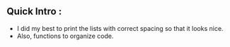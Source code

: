 <h2> Quick Intro : </h2>

- I did my best to print the lists with correct spacing so that it looks nice.
- Also, functions to organize code.
